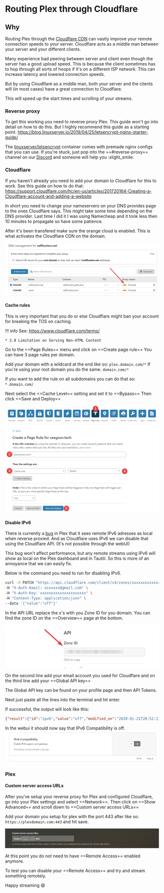 # Routing Plex through Cloudflare

## Why

Routing Plex through the [Cloudflare CDN](https://www.cloudflare.com/learning/cdn/what-is-a-cdn/) can vastly improve your remote connection speeds to your server. Cloudflare acts as a middle man between your server and your different clients.

Many experience bad peering between server and client even though the server has a good upload speed. This is because the client sometimes has to hop through all sorts of hoops if it's on a different ISP network. This can increase latency and lowered connection speeds.

But by using Cloudflare as a middle man, both your server and the clients will (in most cases) have a great connection to Cloudflare. 

This will speed up the start times and scrolling of your streams. 

### Reverse proxy

To get this working you need to reverse proxy Plex. This guide won't go into detail on how to do this. But I highly recommend this guide as a starting point. https://blog.linuxserver.io/2019/04/25/letsencrypt-nginx-starter-guide/

The [linuxserver/letsencrypt](https://hub.docker.com/r/linuxserver/letsencrypt/) container comes with premade nginx configs that you can use.
If you're stuck, just pop into the ==#reverse-proxy== channel on our [Discord](https://selfhosters.net/unraid) and someone will help you :slight_smile:

### Cloudflare

If you haven't already you need to add your domain to Cloudflare for this to work. See this guide on how to do that: https://support.cloudflare.com/hc/en-us/articles/201720164-Creating-a-Cloudflare-account-and-adding-a-website

In short you need to change your nameservers on your DNS provides page to the ones Cloudflare says.
This might take some time depending on the DNS provider. Last time I did it I was using Namecheap and it took less then 10 minutes to propagate so have some patience. 

After it's been transfered make sure the orange cloud is enabled. This is what activates the Cloudflare CDN on the domain.

![cloud](cloudflare_cloud.png)

#### Cache rules

This is very important that you do or else Cloudflare might ban your account for breaking the TOS on caching.

!!! info
    See: https://www.cloudflare.com/terms/

    * 2.8 Limitation on Serving Non-HTML Content

Go to the ==Page Rules== menu and click on ==Create page rule== 
You can have 3 page rules per domain. 

Add your domain with a wildcard at the end like so: `plex.domain.com/*` If you're using your root domain you do the same. `domain.com/*`

If you want to add the rule on all subdomains you can do that so: `*.domain.com/`

Next select the ==Cache Level== setting and set it to ==Bypass== 
Then click ==Save and Deploy==

![Page Rules](page_rules.png)

#### Disable IPv6

There is currently a [bug](https://forums.plex.tv/t/plex-api-sessions-status-not-honoring-x-forwarded-for-x-real-ip-with-ipv6-clients/175705) in Plex that it sees remote IPv6 adresses as local when reverse proxied. And as Cloudflare uses IPv6 we can disable that using the Cloudflare API. (It's not possible through the webUI)

This bug won't affect performance, but any remote streams using IPv6 will show as local on the Plex dashboard and in Tautili. So this is more of an annoyance that we can easily fix. 

Below is the command you need to run for disabling IPv6.


```bash
curl -X PATCH "https://api.cloudflare.com/client/v4/zones/xxxxxxxxxxxxxxxxx/settings/ipv6" \
-H "X-Auth-Email: xxxxxxx@gmail.com" \
-H "X-Auth-Key: xxxxxxxxxxxxxxxxxxxxx" \
-H "Content-Type: application/json" \
--data '{"value":"off"}'
```

In the API URL replace the x's with you Zone ID for you domain. You can find the zone ID on the ==Overview== page at the bottom. 

![zone](zone_id.png)

On the second line add your email account you used for Cloudflare and on the third line add your ==Global API key== 

The Global API key can be found on your profile page and then API Tokens.

Next just paste all the lines into the terminal and hit enter. 

If successful, the output will look like this:
```json
{"result":{"id":"ipv6","value":"off","modified_on":"2020-01-21T20:52:11.121560Z","editable":true},"success":true,"errors":[],"messages":[]}
```

In the webui it should now say that IPv6 Compatibility is off.
![ipv6](ipv6.png)

### Plex

#### Custom server access URLs

After you've setup your reverse proxy for Plex and configured Cloudflare, go into your Plex settings and select ==Network==.
Then click on ==Show Advanced== and scroll down to ==Custom server access URLs==

Add your domain you setup for plex with the port 443 after like so: `https://plexdomain.com:443` and hit save.

![domain](custom_url.png)

At this point you do not need to have ==Remote Access== enabled anymore.

To test you can disable your ==Remote Access== and try and stream something remotely.

Happy streaming :smile: